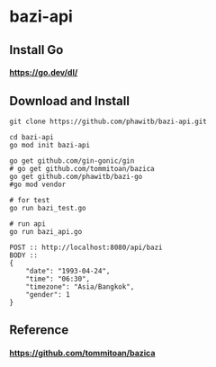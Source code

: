 # bazi-api

## Install Go
#### https://go.dev/dl/

## Download and Install
```
git clone https://github.com/phawitb/bazi-api.git

cd bazi-api
go mod init bazi-api

go get github.com/gin-gonic/gin
# go get github.com/tommitoan/bazica
go get github.com/phawitb/bazi-go
#go mod vendor

# for test
go run bazi_test.go

# run api
go run bazi_api.go

```
```
POST :: http://localhost:8080/api/bazi
BODY :: 
{
    "date": "1993-04-24",
    "time": "06:30",
    "timezone": "Asia/Bangkok",
    "gender": 1
}
```
## Reference
#### https://github.com/tommitoan/bazica
